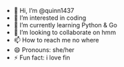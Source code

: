 - 👋 Hi, I’m @quinn1437
- 👀 I’m interested in coding
- 🌱 I’m currently learning Python & Go
- 💞️ I’m looking to collaborate on hmm
- 📫 How to reach me no where
- 😄 Pronouns: she/her
- ⚡ Fun fact: i love fin

<!---
quinn1437/quinn1437 is a ✨ special ✨ repository because its `README.md` (this file) appears on your GitHub profile.
You can click the Preview link to take a look at your changes.
--->
